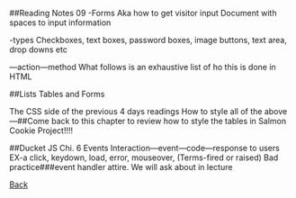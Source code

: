 ##Reading Notes 09
-Forms
Aka how to get visitor input
Document with spaces to input information

-types
Checkboxes, text boxes, password boxes, image buttons, text area, drop downs etc
<form>—action—method
What follows is an exhaustive list of ho this is done in HTML 


##Lists Tables and Forms

The CSS side of the previous 4 days readings
How to style all of the above
—##Come back to this chapter to review how to style the tables in Salmon Cookie Project!!!!



##Ducket JS Chi. 6
Events
Interaction—event—code—response to users
EX-a click, keydown, load, error, mouseover, 
(Terms-fired or raised)
Bad practice###event handler attire. We will ask about in lecture

[Back](README.md)